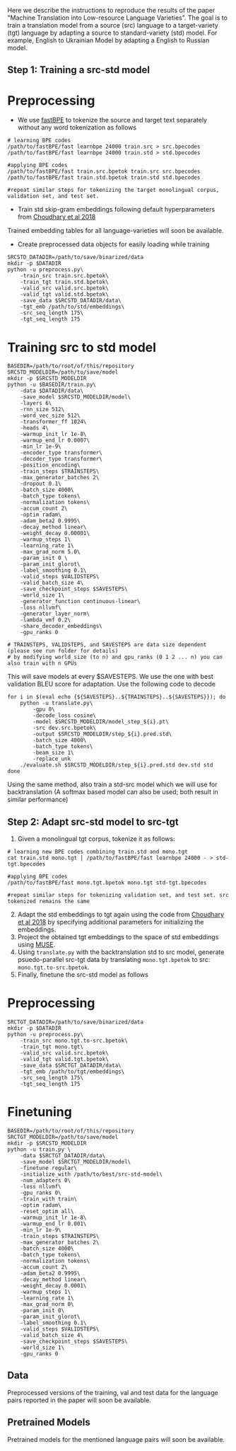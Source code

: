 Here we describe the instructions to reproduce the results of the paper "Machine Translation into Low-resource Language Varieties". The goal is to train a translation model from a source (src) language to a target-variety (tgt) language by adapting a source to standard-variety (std) model. For example, English to Ukrainian Model by adapting a English to Russian model. 

## Step 1: Training a src-std model

# Preprocessing

* We use [fastBPE](https://github.com/glample/fastBPE) to tokenize the source and target text separately without any word tokenization as follows

```
# learning BPE codes
/path/to/fastBPE/fast learnbpe 24000 train.src > src.bpecodes
/path/to/fastBPE/fast learnbpe 24000 train.std > std.bpecodes

#applying BPE codes
/path/to/fastBPE/fast train.src.bpetok train.src src.bpecodes 
/path/to/fastBPE/fast train.std.bpetok train.std std.bpecodes 

#repeat similar steps for tokenizing the target monolingual corpus, validation set, and test set.

```
* Train std skip-gram embeddings following default hyperparameters from [Choudhary et al 2018](https://github.com/Aditi138/Embeddings)

Trained embedding tables for all language-varieties will soon be available. 

* Create preprocessed data objects for easily loading while training

```
SRCSTD_DATADIR=/path/to/save/binarized/data
mkdir -p $DATADIR
python -u preprocess.py\
    -train_src train.src.bpetok\
    -train_tgt train.std.bpetok\
    -valid_src valid.src.bpetok\
    -valid_tgt valid.std.bpetok\
    -save_data $SRCSTD_DATADIR/data\
    -tgt_emb /path/to/std/embeddings\
    -src_seq_length 175\
    -tgt_seq_length 175 
```

# Training src to std model

```
BASEDIR=/path/to/root/of/this/repository
SRCSTD_MODELDIR=/path/to/save/model
mkdir -p $SRCSTD_MODELDIR
python -u $BASEDIR/train.py\
    -data $DATADIR/data\
    -save_model $SRCSTD_MODELDIR/model\
    -layers 6\
    -rnn_size 512\
    -word_vec_size 512\
    -transformer_ff 1024\
    -heads 4\
    -warmup_init_lr 1e-8\
    -warmup_end_lr 0.0007\
    -min_lr 1e-9\
    -encoder_type transformer\
    -decoder_type transformer\
    -position_encoding\
    -train_steps $TRAINSTEPS\
    -max_generator_batches 2\
    -dropout 0.1\
    -batch_size 4000\
    -batch_type tokens\
    -normalization tokens\
    -accum_count 2\
    -optim radam\
    -adam_beta2 0.9995\
    -decay_method linear\
    -weight_decay 0.00001\
    -warmup_steps 1\
    -learning_rate 1\
    -max_grad_norm 5.0\
    -param_init 0 \
    -param_init_glorot\
    -label_smoothing 0.1\
    -valid_steps $VALIDSTEPS\
    -valid_batch_size 4\
    -save_checkpoint_steps $SAVESTEPS\
    -world_size 1\
    -generator_function continuous-linear\
    -loss nllvmf\
    -generator_layer_norm\
    -lambda_vmf 0.2\
    -share_decoder_embeddings\
    -gpu_ranks 0

# TRAINSTEPS, VALIDSTEPS, and SAVESTEPS are data size dependent (please see run folder for details)
# by modifying world_size (to n) and gpu_ranks (0 1 2 ... n) you can also train with n GPUs
```
This will save models at every $SAVESTEPS. We use the one with best validation BLEU score for adaptation. Use the following code to decode 

```
for i in $(eval echo {${SAVESTEPS}..${TRAINSTEPS}..${SAVESTEPS}}); do
    python -u translate.py\
        -gpu 0\
        -decode_loss cosine\
        -model $SRCSTD_MODELDIR/model_step_${i}.pt\
        -src dev.src.bpetok\
        -output $SRCSTD_MODELDIR/step_${i}.pred.std\
        -batch_size 4000\
        -batch_type tokens\
        -beam_size 1\
        -replace_unk 
    ./evaluate.sh $SRCSTD_MODELDIR/step_${i}.pred.std dev.std std
done
```

Using the same method, also train a std-src model which we will use for backtranslation (A softmax based model can also be used; both result in similar performance)

## Step 2: Adapt src-std model to src-tgt

1. Given a monolingual tgt corpus, tokenize it as follows:

```
# learning new BPE codes combining train.std and mono.tgt
cat train.std mono.tgt | /path/to/fastBPE/fast learnbpe 24000 - > std-tgt.bpecodes

#applying BPE codes
/path/to/fastBPE/fast mono.tgt.bpetok mono.tgt std-tgt.bpecodes 

#repeat similar steps for tokenizing validation set, and test set. src tokenized remains the same

```

2. Adapt the std embeddings to tgt again using the code from [Choudhary et al 2018](https://github.com/Aditi138/Embeddings) by specifying additional parameters for initializing the embeddings. 
3. Project the obtained tgt embeddings to the space of std embeddings using [MUSE](https://github.com/facebookresearch/MUSE). 
4. Using `translate.py` with the backtranslation std to src model, generate psuedo-parallel src-tgt data by translating `mono.tgt.bpetok` to src: `mono.tgt.to-src.bpetok`.
5. Finally, finetune the src-std model as follows

# Preprocessing

```
SRCTGT_DATADIR=/path/to/save/binarized/data
mkdir -p $DATADIR
python -u preprocess.py\
    -train_src mono.tgt.to-src.bpetok\
    -train_tgt mono.tgt\
    -valid_src valid.src.bpetok\
    -valid_tgt valid.tgt.bpetok\
    -save_data $SRCTGT_DATADIR/data\
    -tgt_emb /path/to/tgt/embeddings\
    -src_seq_length 175\
    -tgt_seq_length 175 
```

# Finetuning

```
BASEDIR=/path/to/root/of/this/repository
SRCTGT_MODELDIR=/path/to/save/model
mkdir -p $SRCSTD_MODELDIR
python -u train.py \
    -data $SRCTGT_DATADIR/data\
    -save_model $SRCTGT_MODELDIR/model\
    -finetune regular\
    -initialize_with /path/to/best/src-std-model\
    -num_adapters 0\
    -loss nllvmf\
    -gpu_ranks 0\
    -train_with train\
    -optim radam\
    -reset_optim all\
    -warmup_init_lr 1e-8\
    -warmup_end_lr 0.001\
    -min_lr 1e-9\
    -train_steps $TRAINSTEPS\
    -max_generator_batches 2\
    -batch_size 4000\
    -batch_type tokens\
    -normalization tokens\
    -accum_count 2\
    -adam_beta2 0.9995\
    -decay_method linear\
    -weight_decay 0.0001\
    -warmup_steps 1\
    -learning_rate 1\
    -max_grad_norm 0\
    -param_init 0\
    -param_init_glorot\
    -label_smoothing 0.1\
    -valid_steps $VALIDSTEPS\
    -valid_batch_size 4\
    -save_checkpoint_steps $SAVESTEPS\
    -world_size 1\
    -gpu_ranks 0
```

## Data

Preprocessed versions of the training, val and test data for the language pairs reported in the paper will soon be available. 

## Pretrained Models

Pretrained models for the mentioned language pairs will soon be available.
